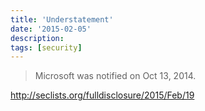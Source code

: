 ```yaml
---
title: 'Understatement'
date: '2015-02-05'
description:
tags: [security]
---
```


> Microsoft was notified on Oct 13, 2014.

<http://seclists.org/fulldisclosure/2015/Feb/19>
